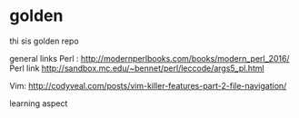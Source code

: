 # golden
thi sis golden repo


general links
Perl : 
http://modernperlbooks.com/books/modern_perl_2016/
Perl link 
http://sandbox.mc.edu/~bennet/perl/leccode/args5_pl.html



Vim: 
http://codyveal.com/posts/vim-killer-features-part-2-file-navigation/


learning aspect
